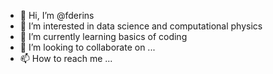 - 👋 Hi, I’m @fderins
- 👀 I’m interested in data science and computational physics
- 🌱 I’m currently learning basics of coding
- 💞️ I’m looking to collaborate on ...
- 📫 How to reach me ...

<!---
fderins/fderins is a ✨ special ✨ repository because its `README.md` (this file) appears on your GitHub profile.
You can click the Preview link to take a look at your changes.
--->
